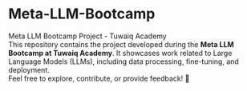 # Meta-LLM-Bootcamp
Meta LLM Bootcamp Project - Tuwaiq Academy      
This repository contains the project developed during the **Meta LLM Bootcamp at Tuwaiq Academy**. It showcases work related to Large Language Models (LLMs), including data processing, fine-tuning, and deployment.  
Feel free to explore, contribute, or provide feedback! 🚀
